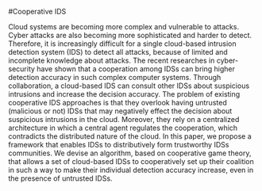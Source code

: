 #Cooperative IDS


Cloud systems are becoming more complex and
vulnerable to attacks. Cyber attacks are also becoming more
sophisticated and harder to detect. Therefore, it is increasingly
difficult for a single cloud-based intrusion detection system
(IDS) to detect all attacks, because of limited and incomplete
knowledge about attacks. The recent researches in cyber-security
have shown that a cooperation among IDSs can bring higher
detection accuracy in such complex computer systems. Through
collaboration, a cloud-based IDS can consult other IDSs about
suspicious intrusions and increase the decision accuracy. The
problem of existing cooperative IDS approaches is that they
overlook having untrusted (malicious or not) IDSs that may
negatively effect the decision about suspicious intrusions in the
cloud. Moreover, they rely on a centralized architecture in which
a central agent regulates the cooperation, which contradicts the
distributed nature of the cloud. In this paper, we propose a framework
that enables IDSs to distributively form trustworthy IDSs
communities. We devise an algorithm, based on cooperative game
theory, that allows a set of cloud-based IDSs to cooperatively set
up their coalition in such a way to make their individual detection
accuracy increase, even in the presence of untrusted IDSs.
